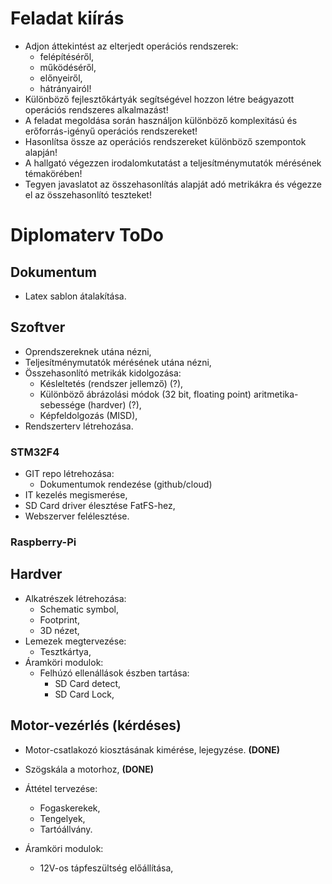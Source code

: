 # Feladat kiírás

- Adjon áttekintést az elterjedt operációs rendszerek:
    - felépítéséről,
    - működéséről,
    - előnyeiről,
    - hátrányairól!
- Különböző fejlesztőkártyák segítségével hozzon létre beágyazott operációs rendszeres alkalmazást!
- A feladat megoldása során használjon különböző komplexitású és erőforrás-igényű operációs rendszereket!
- Hasonlítsa össze az operációs rendszereket különböző szempontok alapján!
- A hallgató végezzen irodalomkutatást a teljesítménymutatók mérésének témakörében!
- Tegyen javaslatot az összehasonlítás alapját adó metrikákra és végezze el az összehasonlító teszteket!

# Diplomaterv ToDo

## Dokumentum

- Latex sablon átalakítása.

## Szoftver

- Oprendszereknek utána nézni,
- Teljesítménymutatók mérésének utána nézni,
- Összehasonlító metrikák kidolgozása:
    - Késleltetés (rendszer jellemző) (?),
    - Különböző ábrázolási módok (32 bit, floating point) aritmetika-sebessége (hardver) (?),
    - Képfeldolgozás (MISD),
- Rendszerterv létrehozása.

### STM32F4

- GIT repo létrehozása:
    - Dokumentumok rendezése (github/cloud)
- IT kezelés megismerése,
- SD Card driver élesztése FatFS-hez,
- Webszerver felélesztése.

### Raspberry-Pi

## Hardver

- Alkatrészek létrehozása:
    - Schematic symbol,
    - Footprint,
    - 3D nézet,
- Lemezek megtervezése:
    - Tesztkártya,
- Áramköri modulok:
    - Felhúzó ellenállások észben tartása:
        - SD Card detect,
        - SD Card Lock,

## Motor-vezérlés (kérdéses)

- Motor-csatlakozó kiosztásának kimérése, lejegyzése. __(DONE)__
- Szögskála a motorhoz, __(DONE)__
- Áttétel tervezése:
    - Fogaskerekek,
    - Tengelyek,
    - Tartóállvány.


- Áramköri modulok:
    - 12V-os tápfeszültség előállítása,
